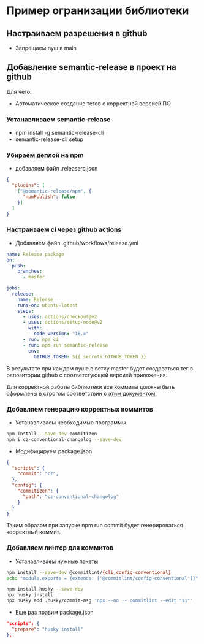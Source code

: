 # Пример огранизации библиотеки

## Настраиваем разрешения в github

- Запрещаем пуш в main

## Добавление semantic-release в проект на github

Для чего:
- Автоматическое создание тегов с корректной версией ПО

### Устанавливаем semantic-release

- npm install -g semantic-release-cli
- semantic-release-cli setup

### Убираем деплой на npm

- добавляем файл .releaserc.json
```json
{
  "plugins": [
    ["@semantic-release/npm", {
      "npmPublish": false
    }]
  ]
}
```

### Настраиваем ci через github actions

- Добавляем файл .github/workflows/release.yml

```yml
name: Release package
on:
  push:
    branches:
      - master

jobs:
  release:
    name: Release
    runs-on: ubuntu-latest
    steps:
      - uses: actions/checkout@v2
      - uses: actions/setup-node@v2
        with:
          node-version: "16.x"
      - run: npm ci
      - run: npm run semantic-release
        env:
          GITHUB_TOKEN: ${{ secrets.GITHUB_TOKEN }}
```

В результате при каждом пуше в ветку master будет создаваться тег в репозитории github с соответстующей версией приложения.

Для корректной работы библиотеки все коммиты должны быть оформлены в строгом соответствии с [этим документом](https://github.com/angular/angular/blob/master/CONTRIBUTING.md#-commit-message-format).

### Добавляем генерацию корректных коммитов

- Устанавливаем необходимые программы

```bash
npm install --save-dev commitizen
npm i cz-conventional-changelog --save-dev
```

- Модифицируем package.json

```json
{
  "scripts": {
    "commit": "cz",
  },
  "config": {
    "commitizen": {
      "path": "cz-conventional-changelog"
    }
  }
}
```

Таким образом при запуске npm run commit будет генерироваться корректный коммит.

### Добавляем линтер для коммитов

- Устанавливаем нужные пакеты

```bash
npm install --save-dev @commitlint/{cli,config-conventional}
echo "module.exports = {extends: ['@commitlint/config-conventional']}" > commitlint.config.js

npm install husky --save-dev
npx husky install
npx husky add .husky/commit-msg 'npx --no -- commitlint --edit "$1"'
```

- Еще раз правим package.json

```json
"scripts": {
  "prepare": "husky install"
},
```
